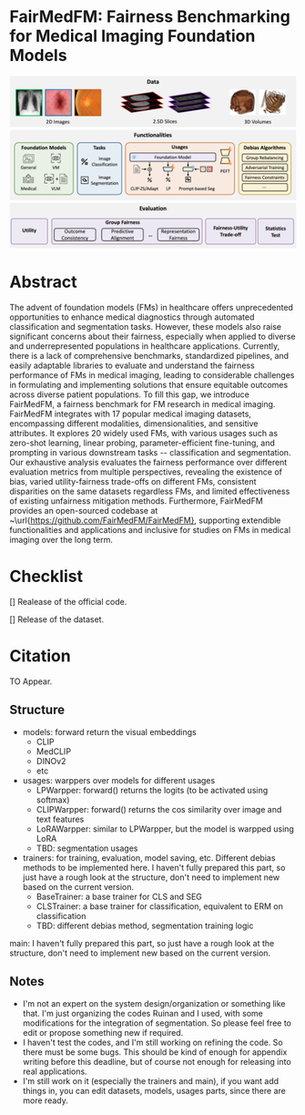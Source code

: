 # FairMedFM: Fairness Benchmarking for Medical Imaging Foundation Models
![main](https://github.com/FairMedFM/FairMedFM/blob/v1/figs/main.png)

# Abstract
The advent of foundation models (FMs) in healthcare offers unprecedented opportunities to enhance medical diagnostics through automated classification and segmentation tasks. However, these models also raise significant concerns about their fairness, especially when applied to diverse and underrepresented populations in healthcare applications. Currently, there is a lack of comprehensive benchmarks, standardized pipelines, and easily adaptable libraries to evaluate and understand the fairness performance of FMs in medical imaging, leading to considerable challenges in formulating and implementing solutions that ensure equitable outcomes across diverse patient populations. To fill this gap, we introduce FairMedFM, a fairness benchmark for FM research in medical imaging. FairMedFM integrates with 17 popular medical imaging datasets, encompassing different modalities, dimensionalities, and sensitive attributes. It explores 20 widely used FMs, with various usages such as zero-shot learning, linear probing, parameter-efficient fine-tuning, and prompting in various downstream tasks -- classification and segmentation. Our exhaustive analysis evaluates the fairness performance over different evaluation metrics from multiple perspectives, revealing the existence of bias, varied utility-fairness trade-offs on different FMs, consistent disparities on the same datasets regardless FMs, and limited effectiveness of existing unfairness mitigation methods. Furthermore, FairMedFM provides an open-sourced codebase at ~\url{https://github.com/FairMedFM/FairMedFM}, supporting extendible functionalities and applications and inclusive for studies on FMs in medical imaging over the long term.


# Checklist
[] Realease of the official code.

[] Release of the dataset.

# Citation
TO Appear.

## Structure

- models: forward return the visual embeddings
  - CLIP
  - MedCLIP
  - DINOv2
  - etc
- usages: warppers over models for different usages
  - LPWarpper: forward() returns the logits (to be activated using softmax)
  - CLIPWarpper: forward() returns the cos similarity over image and text features
  - LoRAWarpper: similar to LPWarpper, but the model is warpped using LoRA
  - TBD: segmentation usages
- trainers: for training, evaluation, model saving, etc. Different debias methods to be implemented here. I haven't fully prepared this part, so just have a rough look at the structure, don't need to implement new based on the current version.
  - BaseTrainer: a base trainer for CLS and SEG
  - CLSTrainer: a base trainer for classification, equivalent to ERM on classification
  - TBD: different debias method, segmentation training logic 

main: I haven't fully prepared this part, so just have a rough look at the structure, don't need to implement new based on the current version.

## Notes

- I'm not an expert on the system design/organization or something like that. I'm just organizing the codes Ruinan and I used, with some modifications for the integration of segmentation. So please feel free to edit or propose something new if required.
- I haven't test the codes, and I'm still working on refining the code. So there must be some bugs. This should be kind of enough for appendix writing before this deadline, but of course not enough for releasing into real applications.
- I'm still work on it (especially the trainers and main), if you want add things in, you can edit datasets, models, usages parts, since there are more ready.
